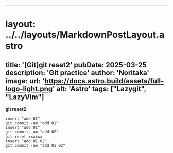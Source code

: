 
---
# layout: ../../layouts/MarkdownPostLayout.astro
title: '[Git]git reset2'
pubDate: 2025-03-25
description: 'Git practice'
author: 'Noritaka'
image:
    url: 'https://docs.astro.build/assets/full-logo-light.png'
    alt: 'Astro'
tags: ["Lazygit", "LazyVim"]
---



**git reset2**
```
insert "add 01"
git commit -am "add 01"
insert "add 01"
git commit -am "add 02"
git reset xxxxxx
insert "add 01 02"
git commit -am "add 01 02"

```
